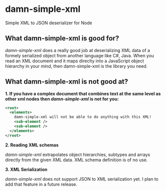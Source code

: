damn-simple-xml
===============

Simple XML to JSON deserializer for Node

## What damn-simple-xml is good for?

*damn-simple-xml* does a really good job at deserializing XML data of a
formely serialized object from another language like C#, Java. When
you read an XML document and it maps direclty into a JavaScript object 
hierarchy in your mind, then damn-simple-xml is the library you need.

## What damn-simple-xml is not good at?

**1. If you have a complex document that combines text at the same level as other xml nodes then *damn-simple-xml* is not for you:**

```xml
<root>
  <elements>
    damn-simple-xml will not be able to do anything with this XML!
    <sub-element />
    <sub-element />
  </elements>
</root>
```

**2. Reading XML schemas**

*damn-simple-xml* extrapolates object hierarchies, subtypes and arrays
directly from the given XML data. XML schema definition is of no use.

**3. XML Serialization**

*damn-simple-xml* does not support JSON to XML serialization yet. I
plan to add that feature in a future release.
